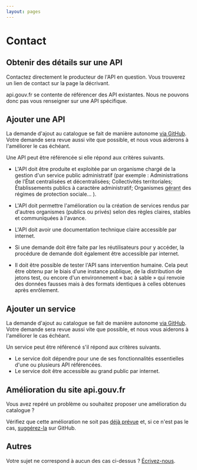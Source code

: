 ```yaml
---
layout: pages
---
```

# Contact

## Obtenir des détails sur une API

Contactez directement le producteur de l'API en question. Vous trouverez un lien de contact sur la page la décrivant.

api.gouv.fr se contente de référencer des API existantes. Nous ne pouvons donc pas vous renseigner sur une API spécifique.

## Ajouter une API

La demande d'ajout au catalogue se fait de manière autonome [via GitHub](https://github.com/betagouv/api.gouv.fr/blob/master/CONTRIBUTING.md). Votre demande sera revue aussi vite que possible, et nous vous aiderons à l'améliorer le cas échéant.

Une API peut être référencée si elle répond aux critères suivants.

 - L'API doit être produite et exploitée par un organisme chargé de la gestion d'un service public administratif (par exemple : Administrations de l’État centralisées et décentralisées; Collectivités territoriales; Établissements publics à caractère administratif; Organismes <abbr title="Relevant du code de la sécurité sociale et du code rural ou mentionnés aux articles L. 223-16 et L.351-21 du code du travail">gérant</abbr> des régimes de protection sociale… ).

 - L'API doit permettre l'amélioration ou la création de services rendus par d'autres organismes (publics ou privés) selon des règles claires, stables et communiquées à l'avance.

 - L'API doit avoir une documentation technique claire accessible par internet.

 - Si une demande doit être faite par les réutilisateurs pour y accéder, la procédure de demande doit également être accessible par internet.

 - Il doit être possible de tester l'API sans intervention humaine. Cela peut être obtenu par le biais d'une instance publique, de la distribution de jetons test, ou encore d'un environnement « bac à sable » qui renvoie des données fausses mais à des formats identiques à celles obtenues après enrôlement.

## Ajouter un service

La demande d'ajout au catalogue se fait de manière autonome [via GitHub](https://github.com/betagouv/api.gouv.fr/blob/master/CONTRIBUTING.md). Votre demande sera revue aussi vite que possible, et nous vous aiderons à l'améliorer le cas échéant.

Un service peut être référencé s'il répond aux critères suivants.

 - Le service doit dépendre pour une de ses fonctionnalités essentielles d'une ou plusieurs API référencées.
 - Le service doit être accessible au grand public par internet.

## Amélioration du site api.gouv.fr

Vous avez repéré un problème ou souhaitez proposer une amélioration du catalogue ?

Vérifiez que cette amélioration ne soit pas [déjà prévue](https://github.com/betagouv/api.gouv.fr/issues) et, si ce n'est pas le cas, [suggérez-la](https://github.com/betagouv/api.gouv.fr/issues/new) sur GitHub.

## Autres

Votre sujet ne correspond à aucun des cas ci-dessus ? [Écrivez-nous](mailto:contact@api.gouv.fr?subject=Autre+sujet).
